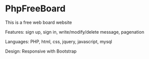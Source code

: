 PhpFreeBoard 
============

This is a free web board website

Features: sign up, sign in, write/modify/delete message, pagenation

Languages: PHP, html, css, jquery, javascript, mysql

Design: Responsive with Bootstrap




